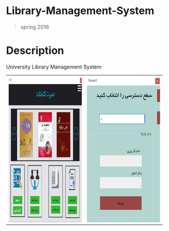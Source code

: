# Library-Management-System
>spring 2016
# Description
University Library Management System


<table style="width:100%">
  <tr>
    <td><img src="https://github.com/JaberBabaki/Library-Management-System/blob/master/LIbrariyUni/Res/1.jpg" width="200" height="400" /></td>
    <td><img src="https://github.com/JaberBabaki/Library-Management-System/blob/master/LIbrariyUni/Res/2.jpg" width="200" height="400" /></td>
  </tr>
</table>
